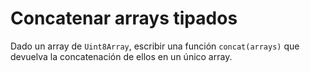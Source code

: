 
# Concatenar arrays tipados

Dado un array de `Uint8Array`, escribir una función `concat(arrays)` que devuelva la concatenación de ellos en un único array.

